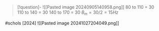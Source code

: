 
> [!question]- ![[Pasted image 20240905140958.png]]
> 80 to 110 = 30
110 to 140 = 30
140 to 170 = 30
$B_m = 30/2 = 15Hz$ 

#schols [2024]
![[Pasted image 20241027204049.png]]